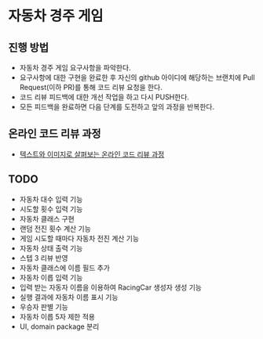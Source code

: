 # 자동차 경주 게임

## 진행 방법

* 자동차 경주 게임 요구사항을 파악한다.
* 요구사항에 대한 구현을 완료한 후 자신의 github 아이디에 해당하는 브랜치에 Pull Request(이하 PR)를 통해 코드 리뷰 요청을 한다.
* 코드 리뷰 피드백에 대한 개선 작업을 하고 다시 PUSH한다.
* 모든 피드백을 완료하면 다음 단계를 도전하고 앞의 과정을 반복한다.

## 온라인 코드 리뷰 과정

* [텍스트와 이미지로 살펴보는 온라인 코드 리뷰 과정](https://github.com/next-step/nextstep-docs/tree/master/codereview)

## TODO

* 자동차 대수 입력 기능
* 시도할 횟수 입력 기능
* 자동차 클래스 구현
* 랜덤 전진 횟수 계산 기능
* 게임 시도할 때마다 자동차 전진 계산 기능
* 자동차 상태 출력 기능
* 스텝 3 리뷰 반영
* 자동차 클래스에 이름 필드 추가
* 자동차 이릅 입력 기능
* 입력 받는 자동자 이름을 이용하여 RacingCar 생성자 생성 기능
* 실행 결과에 자동차 이름 표시 기능
* 우승자 판별 기능
* 자동차 이릅 5자 제한 적용
* UI, domain package 분리